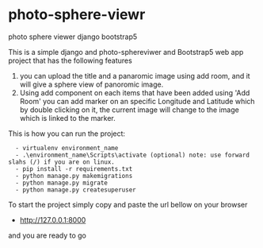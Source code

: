 # photo-sphere-viewr
photo sphere viewer django bootstrap5

This is a simple django and photo-sphereviwer and Bootstrap5 web app project that has the following features
1. you can upload the title and a panaromic image using add room, and it will give a sphere view of panoromic image.
2. Using add component on each items that have been added using 'Add Room' you can add marker on an specific 
   Longitude and Latitude which by double clicking on it, the current image will change to the image which is linked to the marker.


This is how you can run the project:
      
      - virtualenv environment_name
      - .\environment_name\Scripts\activate (optional) note: use forward slahs (/) if you are on linux.
      - pip install -r requirements.txt
      - python manage.py makemigrations
      - python manage.py migrate
      - python manage.py createsuperuser

To start the project simply copy and paste the url bellow on your browser
- http://127.0.0.1:8000

and you are ready to go
